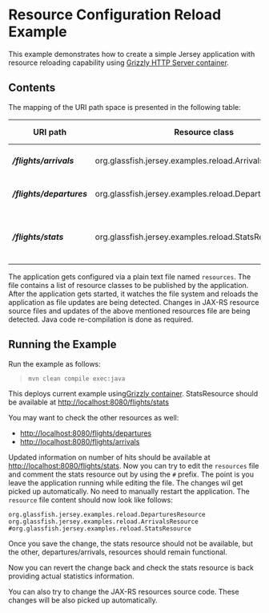[//]: # " Copyright (c) 2015, 2020 Oracle and/or its affiliates. All rights reserved. "
[//]: # " "
[//]: # " This program and the accompanying materials are made available under the "
[//]: # " terms of the Eclipse Distribution License v. 1.0, which is available at "
[//]: # " http://www.eclipse.org/org/documents/edl-v10.php. "
[//]: # " "
[//]: # " SPDX-License-Identifier: BSD-3-Clause "

Resource Configuration Reload Example
=====================================

This example demonstrates how to create a simple Jersey application with
resource reloading capability using
[Grizzly HTTP Server container](https://projects.eclipse.org/projects/ee4j.grizzly).

Contents
--------

The mapping of the URI path space is presented in the following table:

URI path                    | Resource class                                            | Content                                          | HTTP methods
--------------------------- | --------------------------------------------------------- | ------------------------------------------------ | --------------
**_/flights/arrivals_**     | org.glassfish.jersey.examples.reload.ArrivalsResource     | Dummy Arrivals Information                       | GET
**_/flights/departures_**   | org.glassfish.jersey.examples.reload.DeparturesResource   | Dummy Departures Information                     | GET
**_/flights/stats_**        | org.glassfish.jersey.examples.reload.StatsResource        | Statistics on application resource utilization   | GET

The application gets configured via a plain text file named `resources`.
The file contains a list of resource classes to be published by the
application. After the application gets started, it watches the file system
and reloads the application as file updates are being detected.
Changes in JAX-RS resource source files and updates of the above mentioned resources file
are being detected. Java code re-compilation is done as required.

Running the Example
-------------------

Run the example as follows:

>     mvn clean compile exec:java

This deploys current example using[Grizzly
container](https://projects.eclipse.org/projects/ee4j.grizzly). StatsResource should be available
at <http://localhost:8080/flights/stats>

You may want to check the other resources as well:

-   <http://localhost:8080/flights/departures>
-   <http://localhost:8080/flights/arrivals>

Updated information on number of hits should be available at
<http://localhost:8080/flights/stats>.
Now you can try to edit the `resources` file and comment the stats
resource out by using the `#` prefix. The point is you leave the
application running while editing the file. The changes wil get picked
up automatically. No need to manually restart the application. The
`resource` file content should now look like follows:

    org.glassfish.jersey.examples.reload.DeparturesResource
    org.glassfish.jersey.examples.reload.ArrivalsResource
    #org.glassfish.jersey.examples.reload.StatsResource

Once you save the change, the stats resource should not be available,
but the other, departures/arrivals, resources should remain functional.

Now you can revert the change back and check the stats resource is back
providing actual statistics information.

You can also try to change the JAX-RS resources source code. These changes
will be also picked up automatically.
